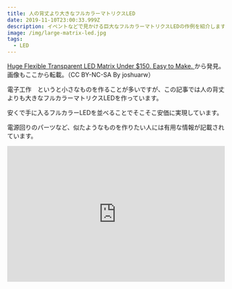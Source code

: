 ```yaml
---
title: 人の背丈より大きなフルカラーマトリクスLED
date: 2019-11-10T23:00:33.999Z
description: イベントなどで見かける巨大なフルカラーマトリクスLEDの作例を紹介します。
image: /img/large-matrix-led.jpg
tags:
  - LED
---
```

[Huge Flexible Transparent LED Matrix Under $150. Easy to Make.](https://www.instructables.com/id/Huge-Flexible-Transparent-LED-Matrix-Under-150-Eas-1/)から発見。画像もここから転載。（CC BY-NC-SA By joshuarw）

電子工作　というと小さなものを作ることが多いですが、この記事では人の背丈よりも大きなフルカラーマトリクスLEDを作っています。

安くで手に入るフルカラーLEDを並べることでそこそこ安価に実現しています。

電源回りのパーツなど、似たようなものを作りたい人には有用な情報が記載されています。

<iframe width="100%" height="315" src="https://www.youtube.com/embed/3EyEqmgnaU0" frameborder="0" allow="accelerometer; autoplay; encrypted-media; gyroscope; picture-in-picture" allowfullscreen></iframe>
